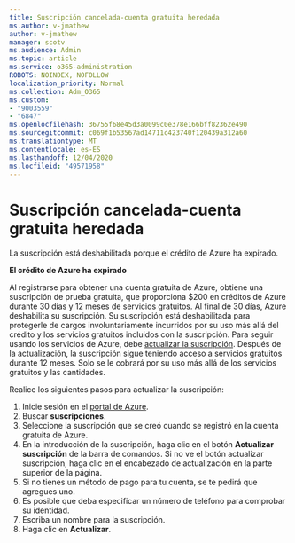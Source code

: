 ```yaml
---
title: Suscripción cancelada-cuenta gratuita heredada
ms.author: v-jmathew
author: v-jmathew
manager: scotv
ms.audience: Admin
ms.topic: article
ms.service: o365-administration
ROBOTS: NOINDEX, NOFOLLOW
localization_priority: Normal
ms.collection: Adm_O365
ms.custom:
- "9003559"
- "6847"
ms.openlocfilehash: 36755f68e45d3a0099c0e378e166bff82362e490
ms.sourcegitcommit: c069f1b53567ad14711c423740f120439a312a60
ms.translationtype: MT
ms.contentlocale: es-ES
ms.lasthandoff: 12/04/2020
ms.locfileid: "49571958"
---
```

# <a name="subscription-cancelled---legacy---free-account"></a>Suscripción cancelada-cuenta gratuita heredada

La suscripción está deshabilitada porque el crédito de Azure ha expirado.

**El crédito de Azure ha expirado**

Al registrarse para obtener una cuenta gratuita de Azure, obtiene una suscripción de prueba gratuita, que proporciona $200 en créditos de Azure durante 30 días y 12 meses de servicios gratuitos. Al final de 30 días, Azure deshabilita su suscripción. Su suscripción está deshabilitada para protegerle de cargos involuntariamente incurridos por su uso más allá del crédito y los servicios gratuitos incluidos con la suscripción. Para seguir usando los servicios de Azure, debe [actualizar la suscripción](https://docs.microsoft.com/azure/cost-management-billing/manage/upgrade-azure-subscription). Después de la actualización, la suscripción sigue teniendo acceso a servicios gratuitos durante 12 meses. Solo se le cobrará por su uso más allá de los servicios gratuitos y las cantidades.

Realice los siguientes pasos para actualizar la suscripción:

1. Inicie sesión en el [portal de Azure](https://portal.azure.com/).
2. Buscar **suscripciones**.
3. Seleccione la suscripción que se creó cuando se registró en la cuenta gratuita de Azure.
4. En la introducción de la suscripción, haga clic en el botón **Actualizar suscripción** de la barra de comandos. Si no ve el botón actualizar suscripción, haga clic en el encabezado de actualización en la parte superior de la página.
5. Si no tienes un método de pago para tu cuenta, se te pedirá que agregues uno.
6. Es posible que deba especificar un número de teléfono para comprobar su identidad.
7. Escriba un nombre para la suscripción.
8. Haga clic en  **Actualizar**.
